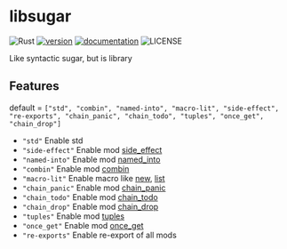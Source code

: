 # libsugar
![Rust](https://github.com/libsugar/sugar.rs/workflows/Rust/badge.svg)
[![version](https://img.shields.io/crates/v/libsugar)](https://crates.io/crates/libsugar)
[![documentation](https://docs.rs/libsugar/badge.svg)](https://docs.rs/libsugar)
![LICENSE](https://img.shields.io/crates/l/libsugar)

Like syntactic sugar, but is library  

## Features

default = `["std", "combin", "named-into", "macro-lit", "side-effect", "re-exports", "chain_panic", "chain_todo", "tuples", "once_get", "chain_drop"]`  

- `"std"` Enable std  
- `"side-effect"` Enable mod [side_effect](https://docs.rs/libsugar/2.4.0/libsugar/side_effect/index.html)  
- `"named-into"` Enable mod [named_into](https://docs.rs/libsugar/2.4.0/libsugar/named_into/index.html)  
- `"combin"` Enable mod [combin](https://docs.rs/libsugar/2.4.0/libsugar/combin/index.html)  
- `"macro-lit"` Enable macro like [new](https://docs.rs/libsugar/2.4.0/libsugar/macro.new.html), [list](https://docs.rs/libsugar/2.4.0/libsugar/macro.list.html)  
- `"chain_panic"` Enable mod [chain_panic](https://docs.rs/libsugar/2.4.0/libsugar/chain_panic/index.html)
- `"chain_todo"` Enable mod [chain_todo](https://docs.rs/libsugar/2.4.0/libsugar/chain_todo/index.html)
- `"chain_drop"` Enable mod [chain_drop](https://docs.rs/libsugar/2.4.0/libsugar/chain_drop/index.html)
- `"tuples"` Enable mod [tuples](https://docs.rs/libsugar/2.4.0/libsugar/tuples/index.html)  
- `"once_get"` Enable mod [once_get](https://docs.rs/libsugar/2.4.0/libsugar/once_get/index.html)  
- `"re-exports"` Enable re-export of all mods

